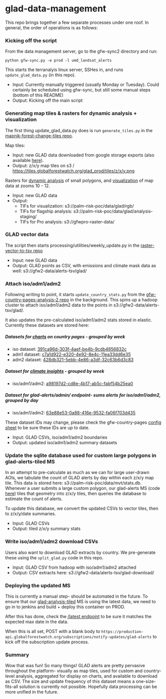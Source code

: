 # glad-data-management
This repo brings together a few separate processes under one roof. In general, the order of operations is as follows:

### Kicking off the script
From the data management server, go to the gfw-sync2 directory and run:

`python gfw-sync.py -e prod -l umd_landsat_alerts`

This starts the terranalyis linux server, SSHes in, and runs `update_glad_data.py` (in this repo).

- Input: Currently manually triggered (usually Monday or Tuesday). Could certainly be scheduled using gfw-sync, but still some manual steps (bottom of this README)
- Output: Kicking off the main script

### Generating map tiles & rasters for dynamic analysis + visualization
The first thing update_glad_data.py does is run `generate_tiles.py` in the [mapnik-forest-change-tiles repo](https://github.com/wri/mapnik-forest-change-tiles/).

Map tiles:
- Input: new GLAD data downloaded from google storage exports (also available [here](http://glad-forest-alert.appspot.com)).
- Output: z/x/y map tiles on s3 / https://tiles.globalforestwatch.org/glad_prod/tiles/z/x/y.png

Rasters for [dynamic analysis](https://github.com/wri/glad-raster-analysis-lambda) of small polygons, and 
[visualization](https://github.com/gfw-api/lambda-tiler) of map data at zooms 10 - 12.
- Input: new GLAD data
- Output: 
  - TIFs for visualization: s3://palm-risk-poc/data/glad/rgb/ 
  - TIFs for flagship analysis: s3://palm-risk-poc/data/glad/analysis-staging/
  - TIFs for Pro analysis: s3://gfwpro-raster-data/

### GLAD vector data
The script then starts processing/utilities/weekly_update.py in the [raster-vector-to-tsv repo](https://github.com/wri/raster-vector-to-tsv/)

- Input: new GLAD data
- Output: GLAD points as CSV, with emissions and climate mask data as well: s3://gfw2-data/alerts-tsv/glad/

### Attach iso/adm1/adm2 
Following writing to point, it starts `update_country_stats.py` from the [gfw-country-pages-analysis-2 repo](https://github.com/wri/gfw-country-pages-analysis-2) in the background.
This spins up a hadoop cluster to attach iso/adm1/adm2 data to the points in s3://gfw2-data/alerts-tsv/glad/. 


It also updates the pre-calculated iso/adm1/adm2 stats stored in elastic. Currently these datasets are stored here:

##### Datasets for [charts](https://www.globalforestwatch.org/dashboards/country/BRA?widget=gladAlerts#gladAlerts) on country pages - grouped by week
- iso dataset: [391ca96d-303f-4aef-be4b-9cdb4856832c](https://production-api.globalforestwatch.org/dataset/391ca96d-303f-4aef-be4b-9cdb4856832c/)
- adm1 dataset: [c7a1d922-e320-4e92-8e4c-11ea33dd6e35](https://production-api.globalforestwatch.org/dataset/c7a1d922-e320-4e92-8e4c-11ea33dd6e35)
- adm2 dataset: [428db321-5ebb-4e86-a3df-32c63b6d3c83](https://production-api.globalforestwatch.org/dataset/428db321-5ebb-4e86-a3df-32c63b6d3c83)

##### Dataset for [climate insights](http://climate.globalforestwatch.org/insights/glad-alerts/BRA) - grouped by week
- iso/adm1/adm2: [a98197d2-cd8e-4b17-ab5c-fabf54b25ea0](https://production-api.globalforestwatch.org/dataset/a98197d2-cd8e-4b17-ab5c-fabf54b25ea0)

##### Dataset for glad-alerts/admin/ endpoint- sums alerts for iso/adm1/adm2, grouped by day
- iso/adm1/adm2: [63e88e53-0a88-416e-9532-fa06f703d435](http://production-api.globalforestwatch.org/dataset/63e88e53-0a88-416e-9532-fa06f703d435)

These dataset IDs may change, please check the gfw-country-pages [config sheet](https://docs.google.com/spreadsheets/d/174wtlPMWENa1FCYXHqzwvZB5vi7DjLwX-oQjaUEdxzo/edit#gid=923735044) to be sure these IDs are up to date.

- Input: GLAD CSVs, iso/adm1/adm2 boundaries
- Output: updated iso/adm1/adm2 summary datasets

### Update the sqlite database used for custom large polygons in glad-alerts-tiled MS
In an attempt to pre-calculate as much as we can for large user-drawn AOIs, we tabulate the count of GLAD alerts by day
within each z/x/y map tile. This data is stored here: s3://palm-risk-poc/data/mvt/stats.db. Whenever a user submits a large 
custom polygon, our glad-alerts MS (code [here](https://github.com/gfw-api/glad-analysis-tiled)) tiles that geometry into 
z/x/y tiles, then queries the database to estimate the count of alerts.

To update this database, we convert the updated CSVs to vector tiles, then to z/x/y/date summaries.

- Input: GLAD CSVs
- Output: tiled z/x/y summary stats

### Write iso/adm1/adm2 download CSVs
Users also want to download GLAD extracts by country. We pre-generate these using the `split_glad.py` code in this repo.

- Input: GLAD CSV from hadoop with iso/adm1/adm2 attached
- Output: CSV extracts here: s3://gfw2-data/alerts-tsv/glad-download/

### Deploying the updated MS
This is currently a manual step- should be automated in the future. To ensure that our 
[glad-analysis-tiled](https://github.com/gfw-api/glad-analysis-tiled) MS is using the latest data, we need to go in
to jenkins and build + deploy this container on PROD.

After this has done, check the [/latest endpoint](https://production-api.globalforestwatch.org/v1/glad-alerts/latest) to be sure
it matches the expected max date in the data.

When this is all set, POST with a blank body to `https://production-api.globalforestwatch.org/subscriptions/notify-updates/glad-alerts`
to kick off the subscription update process.

### Summary

Wow that was fun! So many things! GLAD alerts are pretty pervasive throughout the platform- visually as map tiles, used 
for custom and country-level analysis, aggregated for display on charts, and available to download as CSV. The size and 
update frequency of this dataset means a one-size-fits-all solution is currently not possible. Hopefully data processing can be 
more unified in the future.
